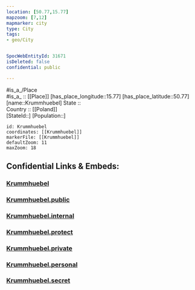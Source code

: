 ```yaml
---
location: [50.77,15.77] 
mapzoom: [7,12] 
mapmarker: city 
type: City
tags:
- geo/City


SpocWebEntityId: 31671
isDeleted: false
confidential: public

---
```

#is_a_/Place  
#is_a_ :: [[Place]] 
[has_place_longitude::15.77] 
[has_place_latitude::50.77] 
[name::Krummhuebel] 
State ::  
Country :: [[Poland]]  
[StateId::] 
[Population::] 



```leaflet
id: Krummhuebel
coordinates: [[Krummhuebel]] 
markerFile: [[Krummhuebel]] 
defaultZoom: 11 
maxZoom: 18
```


## Confidential Links & Embeds: 

### [Krummhuebel](/_Standards/Earth/Continent/Europe/Europe~East/Poland/Provinces~Poland/Lower_Silesian/City/Krummhuebel.md) 

### [Krummhuebel.public](/_public/Earth/Continent/Europe/Europe~East/Poland/Provinces~Poland/Lower_Silesian/City/Krummhuebel.public.md) 

### [Krummhuebel.internal](/_internal/Earth/Continent/Europe/Europe~East/Poland/Provinces~Poland/Lower_Silesian/City/Krummhuebel.internal.md) 

### [Krummhuebel.protect](/_protect/Earth/Continent/Europe/Europe~East/Poland/Provinces~Poland/Lower_Silesian/City/Krummhuebel.protect.md) 

### [Krummhuebel.private](/_private/Earth/Continent/Europe/Europe~East/Poland/Provinces~Poland/Lower_Silesian/City/Krummhuebel.private.md) 

### [Krummhuebel.personal](/_personal/Earth/Continent/Europe/Europe~East/Poland/Provinces~Poland/Lower_Silesian/City/Krummhuebel.personal.md) 

### [Krummhuebel.secret](/_secret/Earth/Continent/Europe/Europe~East/Poland/Provinces~Poland/Lower_Silesian/City/Krummhuebel.secret.md)

